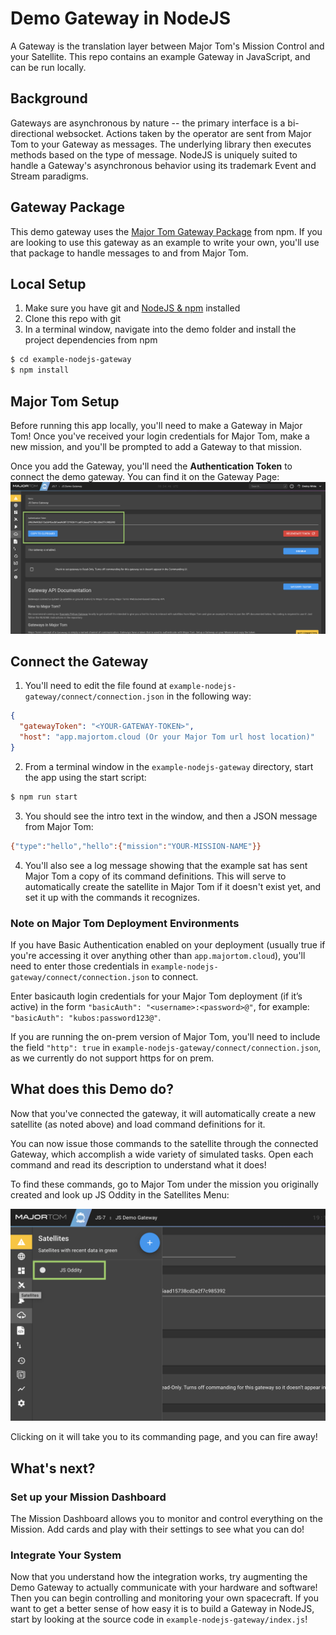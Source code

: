 # Demo Gateway in NodeJS
A Gateway is the translation layer between Major Tom's Mission Control and your Satellite. This repo contains an example Gateway in JavaScript, and can be run locally.

## Background
Gateways are asynchronous by nature -- the primary interface is a bi-directional websocket. Actions taken by the operator are sent from Major Tom to your Gateway as messages. The underlying library then executes methods based on the type of message. NodeJS is uniquely suited to handle a Gateway's asynchronous behavior using its trademark Event and Stream paradigms.

## Gateway Package
This demo gateway uses the [Major Tom Gateway Package](https://npmjs.com/package/majortom-gateway) from npm. If you are looking to use this gateway as an example to write your own, you'll use that package to handle messages to and from Major Tom.


## Local Setup
1. Make sure you have git and [NodeJS & npm](https://nodejs.org) installed
2. Clone this repo with git
3. In a terminal window, navigate into the demo folder and install the project dependencies from npm
```sh
$ cd example-nodejs-gateway
$ npm install
```

## Major Tom Setup
Before running this app locally, you'll need to make a Gateway in Major Tom! Once you've received your login credentials for Major Tom, make a new mission, and you'll be prompted to add a Gateway to that mission.

Once you add the Gateway, you'll need the **Authentication Token** to connect the demo gateway. You can find it on the Gateway Page:
![Gateway Page](assets/gateway_page.png "Gateway Page in Major Tom")

## Connect the Gateway
1. You'll need to edit the file found at `example-nodejs-gateway/connect/connection.json` in the following way:
```json
{
  "gatewayToken": "<YOUR-GATEWAY-TOKEN>",
  "host": "app.majortom.cloud (Or your Major Tom url host location)"
}
```
2. From a terminal window in the `example-nodejs-gateway` directory, start the app using the start script:
```sh
$ npm run start
```
3. You should see the intro text in the window, and then a JSON message from Major Tom:
```sh
{"type":"hello","hello":{"mission":"YOUR-MISSION-NAME"}}
```
4. You'll also see a log message showing that the example sat has sent Major Tom a copy of its command definitions. This will serve to automatically create the satellite in Major Tom if it doesn't exist yet, and set it up with the commands it recognizes.

### Note on Major Tom Deployment Environments
If you have Basic Authentication enabled on your deployment (usually true if you're accessing it over anything other than `app.majortom.cloud`), you'll need to enter those credentials in `example-nodejs-gateway/connect/connection.json` to connect.

Enter basicauth login credentials for your Major Tom deployment (if it’s active) in the form `"basicAuth": "<username>:<password>@"`, for example: `"basicAuth": "kubos:password123@"`.

If you are running the on-prem version of Major Tom, you'll need to include the field `"http": true` in `example-nodejs-gateway/connect/connection.json`, as we currently do not support https for on prem.

## What does this Demo do?
Now that you've connected the gateway, it will automatically create a new satellite (as noted above) and load command definitions for it.

You can now issue those commands to the satellite through the connected Gateway, which accomplish a wide variety of simulated tasks. Open each command and read its description to understand what it does!

To find these commands, go to Major Tom under the mission you originally created and look up JS Oddity in the Satellites Menu:

![Satellites Menu](assets/satellites_menu.png "Satellites Menu in Major Tom")

Clicking on it will take you to its commanding page, and you can fire away!

## What's next?
### Set up your Mission Dashboard
The Mission Dashboard allows you to monitor and control everything on the Mission. Add cards and play with their settings to see what you can do!

### Integrate Your System
Now that you understand how the integration works, try augmenting the Demo Gateway to actually communicate with your hardware and software! Then you can begin controlling and monitoring your own spacecraft. If you want to get a better sense of how easy it is to build a Gateway in NodeJS, start by looking at the source code in `example-nodejs-gateway/index.js`!
